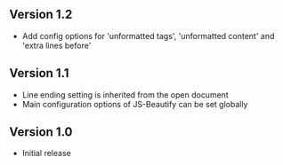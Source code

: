 ## Version 1.2

* Add config options for 'unformatted tags', 'unformatted content' and 'extra lines before'


## Version 1.1

* Line ending setting is inherited from the open document
* Main configuration options of JS-Beautify can be set globally


## Version 1.0

* Initial release
